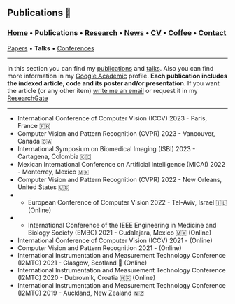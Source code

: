 ## Publications 📑
###  [Home](/index) • Publications  • [Research](/research) • [News](/news) • [CV](/brief_cv) • [Coffee](/coffee) • [Contact](/contact)
[Papers](/publications) • **Talks** • [Conferences](/conference)

---


In this section you can find my [publications](/publications) and [talks](/talks). Also you can find more information in my <a href="https://scholar.google.es/citations?user=IlG06bYAAAAJ&hl=es" target="_blank">Google Academic</a> profile. **Each publication includes the indexed article, code and its poster and/or presentation**. If you want the article (or any other item) [write me an email](mailto:francisco.lopez@ieee.org?subject=[GitHub]%20Hello,%20Francisco) or request it in my <a href="https://www.researchgate.net/profile/Francisco-Lopez-Tiro" target="_blank">ResearchGate</a>


---

* International Conference of Computer Vision (ICCV) 2023 - Paris, France 🇫🇷
* Computer Vision and Pattern Recognition (CVPR) 2023 -  Vancouver, Canada 🇨🇦
* International Symposium on Biomedical Imaging (ISBI) 2023 - Cartagena, Colombia 🇨🇴
* Mexican International Conference on Artificial Intelligence (MICAI) 2022 - Monterrey, Mexico 🇲🇽
* Computer Vision and Pattern Recognition (CVPR) 2022 - New Orleans, United States 🇺🇸
* * European Conference of Computer Vision 2022 - Tel-Aviv, Israel 🇮🇱 (Online)
* * International Conference of the IEEE Engineering in Medicine and Biology Society (EMBC) 2021 - Gudalajara, Mexico 🇲🇽 (Online)
* International Conference of Computer Vision (ICCV) 2021 - (Online) 
* Computer Vision and Pattern Recognition 2021 - (Online)
* International Instrumentation and Measurement Technology Conference (I2MTC) 2021 - Glasgow, Scotland 🏴󠁧󠁢󠁳󠁣󠁴󠁿 (Online)
* International Instrumentation and Measurement Technology Conference (I2MTC) 2020 - Dubrovnik, Croatia 🇭🇷 (Online)
* International Instrumentation and Measurement Technology Conference (I2MTC) 2019 - Auckland, New Zealand 🇳🇿
